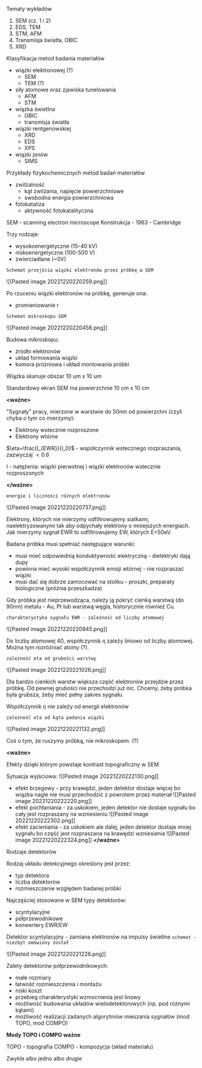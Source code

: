 Tematy wykładów

1. SEM (cz. 1 i 2)
2. EDS, TEM
3. STM, AFM
4. Transmisja światła, OBIC
5. XRD

Klasyfikacja metod badania materiałów

- wiązki elektronowej (?)
	- SEM
	- TEM (?)
- siły atomowe oraz zjawiska tunelowania
	- AFM
	- STM
- wiązka świetlna
	- OBIC
	- transmisja światła
- wiązki rentgenowskiej
	- XRD
	- EDS
	- XPS
- wiązki jonów
	- SIMS

Przykłady fizykochemicznych metod badań materiałów

- zwilżalność
	- kąt zwilżania, napięcie powierzchniowe
	- swobodna energia powierzchniowa
- fotokataliza
	- aktywność fotokatalityczna

SEM - scanning electron microscope
Konstrukcja - 1963 - Cambridge

Trzy rodzaje:

- wysokoenergetyczne (15-40 kV)
- niskoenergetyczne (100-500 V)
- zwierciadlane (~0V)

`Schemat przejścia wiązki elektronów przez próbkę w SEM`

![[Pasted image 20221220220259.png]]

Po rzuceniu wiązki elektronów na próbkę, generuje ona:

- promieniowanie r

`Schemat mikroskopu SEM`

![[Pasted image 20221220220456.png]]

Budowa mikroskopu:

- źródło elektronów
- układ formowania wiązki
- komora próżniowa i układ montowania próbki

Wiązka skanuje obszar 10 um x 10 um

Standardowy ekran SEM ma powierzchnie 10 cm x 10 cm

**<ważne>**

"Sygnały" pracy, mierzone w warstwie do 50nm od powierzchni (czyli chyba o tym co mierzymy):

- Elektrony wstecznie rozproszone 
- Elektrony wtórne

$\eta=\frac{I_{EWR}}{I_0}$ - współczynnik wstecznego rozpraszania, zazwyczaj $<0.6$

I - natężenia: wiązki pierwotnej i wiązki elektronów wstecznie rozproszonych

**</ważne>**

`energie i liczności różnych elektronów`

![[Pasted image 20221220220737.png]]

Elektrony, których nie mierzymy odfiltrowujemy siatkami, naelektryzowanymi tak aby odpychały elektrony o mniejszych energiach. Jak mierzymy sygnał EWR to odfiltrowujemy EW, których E<50eV.

Badana próbka musi spełniać następujące warunki:

- musi mieć odpowiednią konduktywność elektryczną - dielektryki dają dupy
- powinna mieć wysoki współczynnik emisji wtórnej - nie rozpraszać wiązki
- musi dać się dobrze zamocować na stoliku - proszki, preparaty biologiczne (próżnia przeszkadza)

Gdy próbka jest nieprzewodząca, należy ją pokryć cienką warstwą (do 90nm) metalu - Au, Pt lub warstwą węgla, historycznie również Cu.

`charakterystyka sygnału EWR - zależność od liczby atomowej`

![[Pasted image 20221220220845.png]]

Do liczby atomowej 40, współczynnik $\eta$ zależy liniowo od liczby atomowej. Można tym rozróżniać atomy (?).

`zależność eta od grubości warstwy`

![[Pasted image 20221220221026.png]]

Dla bardzo cienkich warstw większa część elektronów przejdzie przez próbkę. Od pewnej grubości nie przechodzi już nic. Chcemy, żeby próbka była grubsza, żeby mieć pełny zakres sygnału.

Współczynnik $\eta$ nie zależy od energii elektronów

`zależność eta od kąta padania wiązki`

![[Pasted image 20221220221132.png]]

Coś o tym, że ruszymy próbką, nie mikroskopem. (?)

**<ważne>**

Efekty dzięki którym powstaje kontrast topograficzny w SEM

Sytuacja wyjściowa:
![[Pasted image 20221220222130.png]]

- efekt brzegowy - przy krawędzi, jeden detektor dostaje więcej bo wiązka nagle nie musi przechodzić z powrotem przez materiał 
![[Pasted image 20221220222220.png]]
- efekt pochłaniania - za uskokiem, jeden detektor nie dostaje sygnału bo cały jest rozpraszany na wzniesieniu
![[Pasted image 20221220222302.png]]
- efekt zacieniania - za uskokiem ale dalej, jeden detektor dostaje mniej sygnału bo część jest rozpraszana na krawędzi wzniesienia
![[Pasted image 20221220222324.png]]
**</ważne>**

Rodzaje detektorów

Rodzaj układu detekcyjnego określony jest przez:

- typ detektora
- liczba detektorów
- rozmieszczenie względem badanej próbki

Najczęściej stosowane w SEM typy detektorów:

- scyntylacyjne
- półprzewodnikowe
- konwertery EWR/EW

Detektor scyntylacyjny - zamiana elektronów na impulsy świetlne `schemat - niezbyt omówiony został`

![[Pasted image 20221220221226.png]]

Zalety detektorów półprzewodnikowych:

- małe rozmiary
- łatwość rozmieszczenia i montażu
- niski koszt
- przebieg charakterystyki wzmocnienia jest linowy
- możliwość budowania układów wielodetektorowych (np. pod różnymi kątami)
- możliwość realizacji zadanych algorytmów mieszania sygnałów (mod TOPO, mod COMPO)

**Mody TOPO i COMPO ważne**

TOPO - topografia
COMPO - kompozycja (skład materiału)

Zwykle albo jedno albo drugie

